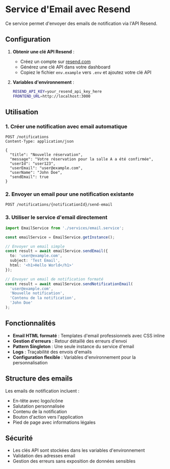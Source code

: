 # Service d'Email avec Resend

Ce service permet d'envoyer des emails de notification via l'API Resend.

## Configuration

1. **Obtenir une clé API Resend** :
   - Créez un compte sur [resend.com](https://resend.com)
   - Générez une clé API dans votre dashboard
   - Copiez le fichier `env.example` vers `.env` et ajoutez votre clé API

2. **Variables d'environnement** :
   ```bash
   RESEND_API_KEY=your_resend_api_key_here
   FRONTEND_URL=http://localhost:3000
   ```

## Utilisation

### 1. Créer une notification avec email automatique

```http
POST /notifications
Content-Type: application/json

{
  "title": "Nouvelle réservation",
  "message": "Votre réservation pour la salle A a été confirmée",
  "userId": "user123",
  "userEmail": "user@example.com",
  "userName": "John Doe",
  "sendEmail": true
}
```

### 2. Envoyer un email pour une notification existante

```http
POST /notifications/{notificationId}/send-email
```

### 3. Utiliser le service d'email directement

```typescript
import EmailService from './services/email.service';

const emailService = EmailService.getInstance();

// Envoyer un email simple
const result = await emailService.sendEmail({
  to: 'user@example.com',
  subject: 'Test Email',
  html: '<h1>Hello World</h1>'
});

// Envoyer un email de notification formaté
const result = await emailService.sendNotificationEmail(
  'user@example.com',
  'Nouvelle notification',
  'Contenu de la notification',
  'John Doe'
);
```

## Fonctionnalités

- **Email HTML formaté** : Templates d'email professionnels avec CSS inline
- **Gestion d'erreurs** : Retour détaillé des erreurs d'envoi
- **Pattern Singleton** : Une seule instance du service d'email
- **Logs** : Traçabilité des envois d'emails
- **Configuration flexible** : Variables d'environnement pour la personnalisation

## Structure des emails

Les emails de notification incluent :
- En-tête avec logo/icône
- Salutation personnalisée
- Contenu de la notification
- Bouton d'action vers l'application
- Pied de page avec informations légales

## Sécurité

- Les clés API sont stockées dans les variables d'environnement
- Validation des adresses email
- Gestion des erreurs sans exposition de données sensibles 